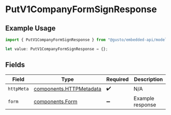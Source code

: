 # PutV1CompanyFormSignResponse

## Example Usage

```typescript
import { PutV1CompanyFormSignResponse } from "@gusto/embedded-api/models/operations/putv1companyformsign.js";

let value: PutV1CompanyFormSignResponse = {};
```

## Fields

| Field                                                              | Type                                                               | Required                                                           | Description                                                        |
| ------------------------------------------------------------------ | ------------------------------------------------------------------ | ------------------------------------------------------------------ | ------------------------------------------------------------------ |
| `httpMeta`                                                         | [components.HTTPMetadata](../../models/components/httpmetadata.md) | :heavy_check_mark:                                                 | N/A                                                                |
| `form`                                                             | [components.Form](../../models/components/form.md)                 | :heavy_minus_sign:                                                 | Example response                                                   |